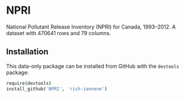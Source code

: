 NPRI
====

National Pollutant Release Inventory (NPRI) for Canada, 1993–2012. A dataset with 470641 rows and 79 columns.

## Installation

This data-only package can be installed from GitHub with the `devtools` package:

```coffee
require(devtools)
install_github('NPRI', 'rich-iannone')
```
